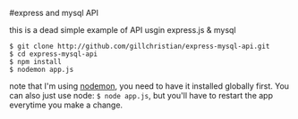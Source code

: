 #express and mysql API

this is a dead simple example of API usgin express.js & mysql


```
$ git clone http://github.com/gillchristian/express-mysql-api.git
$ cd express-mysql-api
$ npm install
$ nodemon app.js
```

note that I'm using [nodemon](http://nodemon.io/), you need to have it installed globally first. You can also just use node: `$ node app.js`, but you'll have to restart the app everytime you make a change.